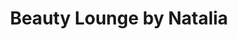 ---
title: "Beauty Lounge by Natalia"
url: /langenhagen/beauty-lounge-by-natalia/
shop: Kosmetik
---